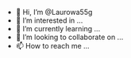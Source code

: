 - 👋 Hi, I’m @Laurowa55g
- 👀 I’m interested in ...
- 🌱 I’m currently learning ...
- 💞️ I’m looking to collaborate on ...
- 📫 How to reach me ...

<!---
Laurowa55g/Laurowa55g is a ✨ special ✨ repository because its `README.md` (this file) appears on your GitHub profile.
You can click the Preview link to take a look at your changes.
--->
